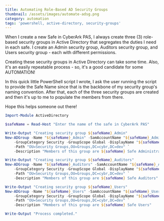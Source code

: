 ```yaml
---
title: Automating Role-Based AD Security Groups
thumbnail: /assets/images/automate-adsg.png
category: automation
tags: 'powershell, active-directory, security-groups'
---
```

When I create a new Safe in CyberArk PAS, I always create three (3) role-based security groups in Active Directory that segregates the duties I need in each safe.  I create an Admin security group, Auditors security group, and Users security group - each with different permissions.

Creating these security groups in Active Directory can take some time.  Also, it's an easily repeatable process - so, it's a good candidate for some AUTOMATION!

In this quick little PowerShell script I wrote, I ask the user running the script to provide the Safe Name since that is the backbone of my security group's naming convention.  After that, each of the three security groups are created and then it's up to me to populate the members from there.

Hope this helps someone out there!

```powershell
Import-Module ActiveDirectory

$safeName = Read-Host "Enter the name of the safe in CyberArk PAS"

Write-Output "Creating security group ${safeName}_Admin"
New-ADGroup -Name "${safeName}_Admin" -SamAccountName "${safeName}_Admin" `
    -GroupCategory Security -GroupScope Global -DisplayName "${safeName}_Admin" `
    -Path "OU=Security Groups,OU=Groups,DC=cybr,DC=dev" `
    -Description "Members of this group are ${safeName} Safe Administrators"

Write-Output "Creating security group ${safeName}_Auditors"
New-ADGroup -Name "${safeName}_Auditors" -SamAccountName "${safeName}_Auditors" `
    -GroupCategory Security -GroupScope Global -DisplayName "${safeName}_Auditors" `
    -Path "OU=Security Groups,OU=Groups,DC=cybr,DC=dev" `
    -Description "Members of this group are ${safeName} Safe Auditors"

Write-Output "Creating security group ${safeName}_Users"
New-ADGroup -Name "${safeName}_Users" -SamAccountName "${safeName}_Users" `
    -GroupCategory Security -GroupScope Global -DisplayName "${safeName}_Users" `
    -Path "OU=Security Groups,OU=Groups,DC=cybr,DC=dev" `
    -Description "Members of this group are ${safeName} Safe Users"

Write-Output "Process completed."
```
